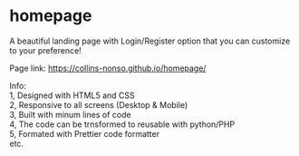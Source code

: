 # homepage
A beautiful landing page with Login/Register option that you can customize to your preference!
<br>

Page link: https://collins-nonso.github.io/homepage/
<br>

Info: <br>
1, Designed with HTML5 and CSS <br>
2, Responsive to all screens (Desktop & Mobile) <br>
3, Built with minum lines of code <br>
4, The code can be trnsformed to reusable with python/PHP <br>
5, Formated with Prettier code formatter <br>
etc.
